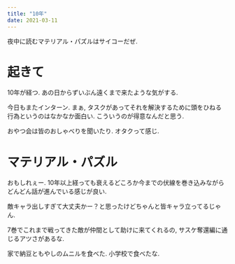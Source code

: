 ```yaml
---
title: "10年"
date: 2021-03-11
---
```


夜中に読むマテリアル・パズルはサイコーだぜ.
# 起きて
10年が経つ. あの日からずいぶん遠くまで来たような気がする.

今日もまたインターン. まぁ, タスクがあってそれを解決するために頭をひねる行為というのはなかなか面白い. こういうのが得意なんだと思う.

おやつ会は皆のおしゃべりを聞いたり. オタクって感じ.

# マテリアル・パズル
おもしれぇー. 10年以上経っても衰えるどころか今までの伏線を巻き込みながらどんどん話が進んでいる感じが良い.

敵キャラ出しすぎて大丈夫かー？と思ったけどちゃんと皆キャラ立ってるじゃん.

7巻でこれまで戦ってきた敵が仲間として助けに来てくれるの, サスケ奪還編に通じるアツさがあるな.

家で納豆ともやしのムニルを食べた. 小学校で食べたな.